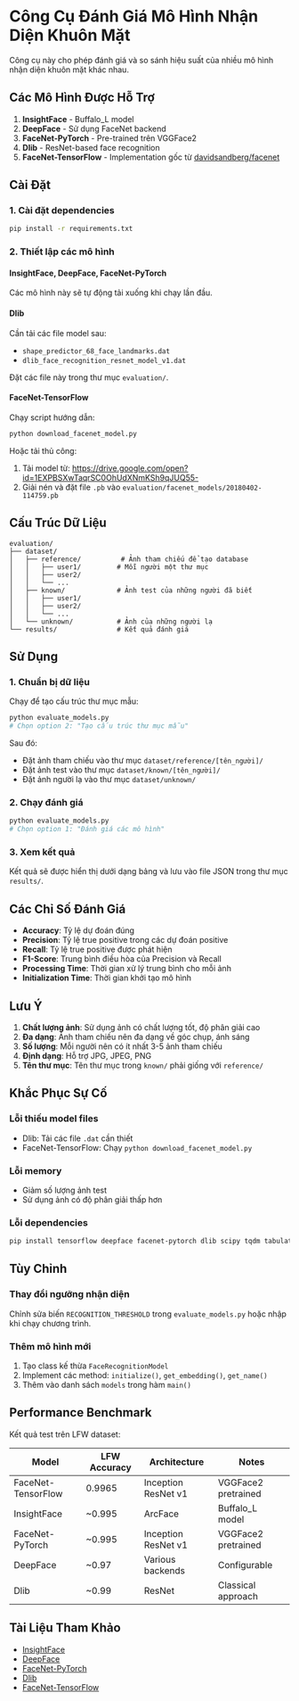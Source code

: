 # Công Cụ Đánh Giá Mô Hình Nhận Diện Khuôn Mặt

Công cụ này cho phép đánh giá và so sánh hiệu suất của nhiều mô hình nhận diện khuôn mặt khác nhau.

## Các Mô Hình Được Hỗ Trợ

1. **InsightFace** - Buffalo_L model
2. **DeepFace** - Sử dụng FaceNet backend
3. **FaceNet-PyTorch** - Pre-trained trên VGGFace2
4. **Dlib** - ResNet-based face recognition
5. **FaceNet-TensorFlow** - Implementation gốc từ [davidsandberg/facenet](https://github.com/davidsandberg/facenet)

## Cài Đặt

### 1. Cài đặt dependencies

```bash
pip install -r requirements.txt
```

### 2. Thiết lập các mô hình

#### InsightFace, DeepFace, FaceNet-PyTorch

Các mô hình này sẽ tự động tải xuống khi chạy lần đầu.

#### Dlib

Cần tải các file model sau:

-   `shape_predictor_68_face_landmarks.dat`
-   `dlib_face_recognition_resnet_model_v1.dat`

Đặt các file này trong thư mục `evaluation/`.

#### FaceNet-TensorFlow

Chạy script hướng dẫn:

```bash
python download_facenet_model.py
```

Hoặc tải thủ công:

1. Tải model từ: https://drive.google.com/open?id=1EXPBSXwTaqrSC0OhUdXNmKSh9qJUQ55-
2. Giải nén và đặt file `.pb` vào `evaluation/facenet_models/20180402-114759.pb`

## Cấu Trúc Dữ Liệu

```
evaluation/
├── dataset/
│   ├── reference/          # Ảnh tham chiếu để tạo database
│   │   ├── user1/         # Mỗi người một thư mục
│   │   ├── user2/
│   │   └── ...
│   ├── known/             # Ảnh test của những người đã biết
│   │   ├── user1/
│   │   ├── user2/
│   │   └── ...
│   └── unknown/           # Ảnh của những người lạ
└── results/               # Kết quả đánh giá
```

## Sử Dụng

### 1. Chuẩn bị dữ liệu

Chạy để tạo cấu trúc thư mục mẫu:

```bash
python evaluate_models.py
# Chọn option 2: "Tạo cấu trúc thư mục mẫu"
```

Sau đó:

-   Đặt ảnh tham chiếu vào thư mục `dataset/reference/[tên_người]/`
-   Đặt ảnh test vào thư mục `dataset/known/[tên_người]/`
-   Đặt ảnh người lạ vào thư mục `dataset/unknown/`

### 2. Chạy đánh giá

```bash
python evaluate_models.py
# Chọn option 1: "Đánh giá các mô hình"
```

### 3. Xem kết quả

Kết quả sẽ được hiển thị dưới dạng bảng và lưu vào file JSON trong thư mục `results/`.

## Các Chỉ Số Đánh Giá

-   **Accuracy**: Tỷ lệ dự đoán đúng
-   **Precision**: Tỷ lệ true positive trong các dự đoán positive
-   **Recall**: Tỷ lệ true positive được phát hiện
-   **F1-Score**: Trung bình điều hòa của Precision và Recall
-   **Processing Time**: Thời gian xử lý trung bình cho mỗi ảnh
-   **Initialization Time**: Thời gian khởi tạo mô hình

## Lưu Ý

1. **Chất lượng ảnh**: Sử dụng ảnh có chất lượng tốt, độ phân giải cao
2. **Đa dạng**: Ảnh tham chiếu nên đa dạng về góc chụp, ánh sáng
3. **Số lượng**: Mỗi người nên có ít nhất 3-5 ảnh tham chiếu
4. **Định dạng**: Hỗ trợ JPG, JPEG, PNG
5. **Tên thư mục**: Tên thư mục trong `known/` phải giống với `reference/`

## Khắc Phục Sự Cố

### Lỗi thiếu model files

-   Dlib: Tải các file `.dat` cần thiết
-   FaceNet-TensorFlow: Chạy `python download_facenet_model.py`

### Lỗi memory

-   Giảm số lượng ảnh test
-   Sử dụng ảnh có độ phân giải thấp hơn

### Lỗi dependencies

```bash
pip install tensorflow deepface facenet-pytorch dlib scipy tqdm tabulate
```

## Tùy Chỉnh

### Thay đổi ngưỡng nhận diện

Chỉnh sửa biến `RECOGNITION_THRESHOLD` trong `evaluate_models.py` hoặc nhập khi chạy chương trình.

### Thêm mô hình mới

1. Tạo class kế thừa `FaceRecognitionModel`
2. Implement các method: `initialize()`, `get_embedding()`, `get_name()`
3. Thêm vào danh sách `models` trong hàm `main()`

## Performance Benchmark

Kết quả test trên LFW dataset:

| Model              | LFW Accuracy | Architecture        | Notes               |
| ------------------ | ------------ | ------------------- | ------------------- |
| FaceNet-TensorFlow | 0.9965       | Inception ResNet v1 | VGGFace2 pretrained |
| InsightFace        | ~0.995       | ArcFace             | Buffalo_L model     |
| FaceNet-PyTorch    | ~0.995       | Inception ResNet v1 | VGGFace2 pretrained |
| DeepFace           | ~0.97        | Various backends    | Configurable        |
| Dlib               | ~0.99        | ResNet              | Classical approach  |

## Tài Liệu Tham Khảo

-   [InsightFace](https://github.com/deepinsight/insightface)
-   [DeepFace](https://github.com/serengil/deepface)
-   [FaceNet-PyTorch](https://github.com/timesler/facenet-pytorch)
-   [Dlib](http://dlib.net/)
-   [FaceNet-TensorFlow](https://github.com/davidsandberg/facenet)
